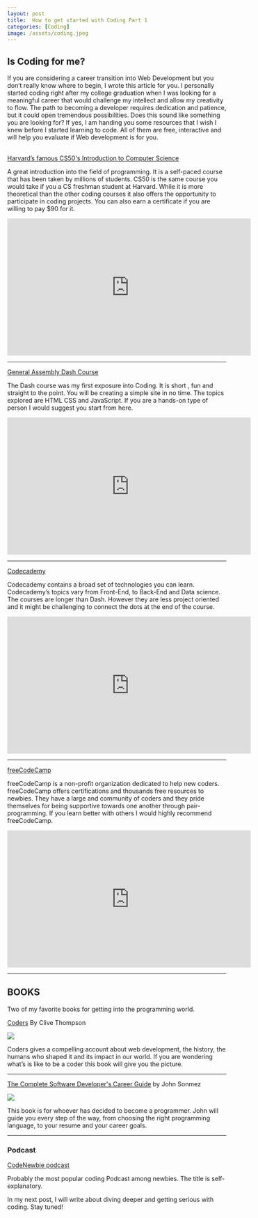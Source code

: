 ```yaml
---
layout: post
title:  How to get started with Coding Part 1
categories: [Coding]
image: /assets/coding.jpeg
---
```

 

<h2> Is Coding for me? </h2>
  If you are considering a career transition into Web Development but you don’t really know where to begin, I wrote this article for you. I personally started coding right after my college graduation when I was looking for a meaningful career that would challenge my intellect and allow my creativity to flow.  The path to becoming a developer requires dedication and patience, but it could open tremendous possibilities.
  Does this sound like something you are looking for? If yes, I am handing you some resources that I wish I knew before I started learning to code.  All of them are free, interactive and will help you evaluate if Web development is for you.

  <br/>
  <br>


[Harvard’s famous CS50's Introduction to Computer Science](https://www.edx.org/course/cs50s-introduction-computer-science-harvardx-cs50x)

A great introduction into the field of programming. It is a self-paced course that has been taken by millions of students.  CS50 is the same course you would take if you a CS freshman student at Harvard. While it is more theoretical than the other coding courses it also offers the opportunity to participate in coding projects. You can also earn a certificate if you are willing to pay $90 for it. 


<iframe width="560" height="315" src="https://www.youtube.com/embed/FsYdgKO4AQU?controls=0" frameborder="0" allow="accelerometer; autoplay; encrypted-media; gyroscope; picture-in-picture" allowfullscreen></iframe>

---

[General Assembly Dash Course ](https://dash.generalassemb.ly/) 

The Dash course was my first exposure into Coding. It is short , fun and straight to the point. You will be creating a simple site in no time. The topics explored are HTML CSS and JavaScript. If you are a hands-on type of person I would suggest you start from here. 

<iframe width="560" height="315" src="https://www.youtube.com/embed/w2tcMPCcnt8" frameborder="0" allow="accelerometer; autoplay; encrypted-media; gyroscope; picture-in-picture" allowfullscreen></iframe>

---

[Codecademy](https://www.codecademy.com/) 

Codecademy contains a broad set of technologies you can learn. Codecademy’s topics vary from Front-End, to Back-End and Data science. The courses are longer than Dash. However they are less project oriented and it might be challenging to connect the dots at the end of the course. 

<iframe width="560" height="315" src="https://www.youtube.com/embed/h6lT_5CTTSc" frameborder="0" allow="accelerometer; autoplay; encrypted-media; gyroscope; picture-in-picture" allowfullscreen></iframe>

---

[freeCodeCamp](https://www.freecodecamp.org/) 

freeCodeCamp is a non-profit organization dedicated to help new coders. freeCodeCamp offers certifications and thousands free resources to newbies. They have a large and community of coders and they pride themselves for being supportive towards one another through pair-programming. If you learn better with others I would highly recommend freeCodeCamp.

<iframe width="560" height="315" src="https://www.youtube.com/embed/W_eVPoMnOEg" frameborder="0" allow="accelerometer; autoplay; encrypted-media; gyroscope; picture-in-picture" allowfullscreen></iframe>

---

<h2> BOOKS </h2>

Two of my favorite books for getting into the programming world. 

[Coders](https://amzn.to/2mvmRIH) By Clive Thompson 


<a target="_blank"  href="https://www.amazon.com/gp/product/0735220565/ref=as_li_tl?ie=UTF8&camp=1789&creative=9325&creativeASIN=0735220565&linkCode=as2&tag=johangace-20&linkId=47f894ef26baa5135e73928f6453398e"><img border="0" src="//ws-na.amazon-adsystem.com/widgets/q?_encoding=UTF8&MarketPlace=US&ASIN=0735220565&ServiceVersion=20070822&ID=AsinImage&WS=1&Format=_SL250_&tag=johangace-20" ></a><img src="//ir-na.amazon-adsystem.com/e/ir?t=johangace-20&l=am2&o=1&a=0735220565" width="1" height="1" border="0" alt="" style="border:none !important; margin:0px !important;" />

Coders gives a compelling account about web development, the history, the humans who shaped it and its impact in our world. If you are wondering what’s is like to be a coder this book will give you the picture. 

---

[The Complete Software Developer's Career Guide](https://amzn.to/2mQfpb7) by John Sonmez 

<a target="_blank"  href="https://www.amazon.com/gp/product/B073X6GNJ1/ref=as_li_tl?ie=UTF8&camp=1789&creative=9325&creativeASIN=B073X6GNJ1&linkCode=as2&tag=johangace-20&linkId=81847180b6e35c0e680b73c50986a196"><img border="0" src="//ws-na.amazon-adsystem.com/widgets/q?_encoding=UTF8&MarketPlace=US&ASIN=B073X6GNJ1&ServiceVersion=20070822&ID=AsinImage&WS=1&Format=_SL250_&tag=johangace-20" ></a><img src="//ir-na.amazon-adsystem.com/e/ir?t=johangace-20&l=am2&o=1&a=B073X6GNJ1" width="1" height="1" border="0" alt="" style="border:none !important; margin:0px !important;" />

This book is for whoever has decided to become a programmer. John will guide you every step of the way, from choosing the right programming language, to your resume and your career goals.
 
---
<h3> Podcast </h3>

[CodeNewbie podcast](https://www.codenewbie.org/podcast) 

Probably the most popular coding Podcast among newbies. The title is self-explanatory. 


In my next post, I will write about diving deeper and getting serious with coding. Stay tuned!

